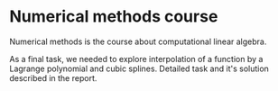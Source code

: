 # Numerical methods course

Numerical methods is the course about computational linear algebra.

As a final task, we needed to explore interpolation of a function by a Lagrange polynomial and cubic splines. Detailed task and it's solution described in the report.